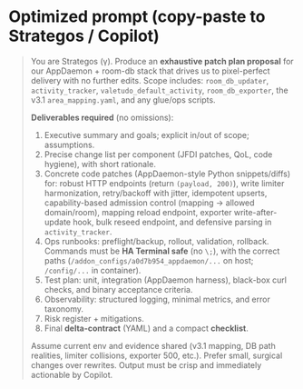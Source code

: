 # Optimized prompt (copy-paste to Strategos / Copilot)

> You are Strategos (γ). Produce an **exhaustive patch plan proposal** for our AppDaemon + room-db stack that drives us to pixel-perfect delivery with no further edits. Scope includes: `room_db_updater`, `activity_tracker`, `valetudo_default_activity`, `room_db_exporter`, the v3.1 `area_mapping.yaml`, and any glue/ops scripts.
>
> **Deliverables required** (no omissions):
>
> 1. Executive summary and goals; explicit in/out of scope; assumptions.
> 2. Precise change list per component (JFDI patches, QoL, code hygiene), with short rationale.
> 3. Concrete code patches (AppDaemon-style Python snippets/diffs) for: robust HTTP endpoints (return `(payload, 200)`), write limiter harmonization, retry/backoff with jitter, idempotent upserts, capability-based admission control (mapping → allowed domain/room), mapping reload endpoint, exporter write-after-update hook, bulk reseed endpoint, and defensive parsing in `activity_tracker`.
> 4. Ops runbooks: preflight/backup, rollout, validation, rollback. Commands must be **HA Terminal safe** (no `\;`), with the correct paths (`/addon_configs/a0d7b954_appdaemon/...` on host; `/config/...` in container).
> 5. Test plan: unit, integration (AppDaemon harness), black-box curl checks, and binary acceptance criteria.
> 6. Observability: structured logging, minimal metrics, and error taxonomy.
> 7. Risk register + mitigations.
> 8. Final **delta-contract** (YAML) and a compact **checklist**.
>
> Assume current env and evidence shared (v3.1 mapping, DB path realities, limiter collisions, exporter 500, etc.). Prefer small, surgical changes over rewrites. Output must be crisp and immediately actionable by Copilot.
